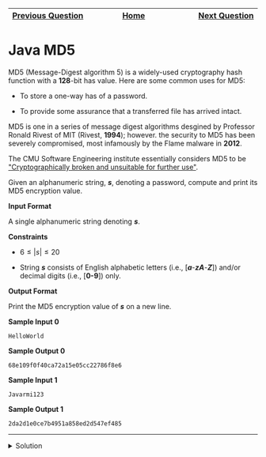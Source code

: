 | <img width=1000>[Previous Question](https://github.com/Kevin-Lago/java-hackerrank-solutions/tree/main/src/java.advanced/java_lambda_expressions)</img> | <img width=1000>[Home](https://github.com/Kevin-Lago/java-hackerrank-solutions)</img> | <img width=1000>[Next Question](https://github.com/Kevin-Lago/java-hackerrank-solutions/tree/main/src/java.advanced/java_sha_256)</img> |
|:---|:---:|---:|

# Java MD5

MD5 (Message-Digest algorithm 5) is a widely-used cryptography hash function with a __128__-bit has value. Here are some common uses for MD5:

- To store a one-way has of a password.

- To provide some assurance that a transferred file has arrived intact.

MD5 is one in a series of message digest algorithms desgined by Professor Ronald Rivest of MIT (Rivest, __1994__); however. the security to MD5 has been severely compromised, most infamously by the Flame malware in __2012__.

The CMU Software Engineering institute essentially considers MD5 to be ["Cryptographically broken and unsuitable for further use"]().

Given an alphanumeric string, ___s___, denoting a password, compute and print its MD5 encryption value.

__Input Format__

A single alphanumeric string denoting ___s___.

__Constraints__

- $6 \le |s| \le 20$

- String ___s___ consists of English alphabetic letters (i.e., [___a___-___zA___-___Z___]) and/or decimal digits (i.e., [__0-9__]) only.

__Output Format__

Print the MD5 encryption value of ___s___ on a new line.

__Sample Input 0__

```
HelloWorld
```

__Sample Output 0__

```
68e109f0f40ca72a15e05cc22786f8e6
```

__Sample Input 1__

```
Javarmi123
```

__Sample Output 1__

```
2da2d1e0ce7b4951a858ed2d547ef485
```

---

<details><summary>Solution</summary>
    
```java
import java.math.BigInteger;
import java.security.MessageDigest;
import java.security.NoSuchAlgorithmException;
import java.util.Scanner;

public class Solution {

    public static void main(String[] args) throws NoSuchAlgorithmException {
        Scanner scan = new Scanner(System.in);
        String string = scan.next();

        // Static getInstance method is called with hashing MD5
        MessageDigest md = MessageDigest.getInstance("MD5");

        // digest() method is called to calculate message digest
        // of an input digest() return array of byte
        byte[] messageDigest = md.digest(string.getBytes());

        // Convert byte array into signum representation
        BigInteger no = new BigInteger(1, messageDigest);

        // Convert message digest into hex value
        String hashtext = no.toString(16);
        while (hashtext.length() < 32) {
            hashtext = "0" + hashtext;
        }

        System.out.println(hashtext);
    }

}
```
</details>